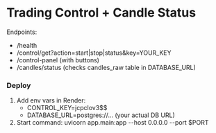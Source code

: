 
# Trading Control + Candle Status

Endpoints:
- /health
- /control/get?action=start|stop|status&key=YOUR_KEY
- /control-panel (with buttons)
- /candles/status (checks candles_raw table in DATABASE_URL)

### Deploy
1. Add env vars in Render:
   - CONTROL_KEY=jcpclov3$$
   - DATABASE_URL=postgres://... (your actual DB URL)
2. Start command:
   uvicorn app.main:app --host 0.0.0.0 --port $PORT
